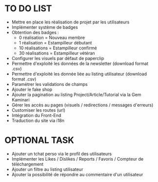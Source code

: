 # TO DO LIST

<ul>
    <li>Mettre en place les réalisation de projet par les utilisateurs</li>
    <li>Implémenter système de badges</li>
    <li>Obtention des badges :
        <ul>
            <li>0 réalisation   = Nouveau membre</li>
            <li>1 réalisation   = Estampilleur débutant</li>
            <li>10 réalisations = Estampilleur confirmé</li>
            <li>30 réalisations = Estampilleur vétéran</li>
        </ul>
    </li>
    <li>Configurer les visuels par défaut de paperclip</li>
    <li>Permettre d'exploité les données de la newsletter (download format .csv)</li>
    <li>Permettre d'exploité les donnée liée au listing utilisateur (download format .csv)</li>
    <li>Paramètrer les validations de champs</li>
    <li>Ajouter le fake shop</li>
    <li>Ajouter la pagination au listing Project/Article/Tutorial via la Gem Kaminari</li>
    <li>Gérer les accès au pages (visuels / redirections / messages d'erreurs)</li>
    <li>Customiser les routes (url)</li>
    <li>Intégration du Front-End</li>
    <li>Traduction du site via i18n</li>
</ul>

# OPTIONAL TASK
<ul>
    <li>Ajouter un tchat perso via le profil des utilisateurs</li>
    <li>Implémenter les Likes / Dislikes / Reports / Favoris / Compteur de téléchargement</li>
    <li>Ajouter un filtre au listing utilisateur</li>
    <li>Ajouter la possibilité de répondre au commentaire d'un utilisateur</li>
</ul>